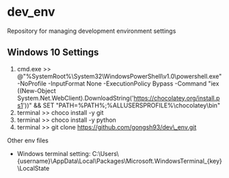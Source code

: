 # dev_env
Repository for managing development environment settings

## Windows 10 Settings
1. cmd.exe >> @"%SystemRoot%\System32\WindowsPowerShell\v1.0\powershell.exe" -NoProfile -InputFormat None -ExecutionPolicy Bypass -Command "iex ((New-Object System.Net.WebClient).DownloadString('https://chocolatey.org/install.ps1'))" && SET "PATH=%PATH%;%ALLUSERSPROFILE%\chocolatey\bin"
2. terminal >> choco install -y git
3. terminal >> choco install -y python
3. terminal >> git clone https://github.com/gongsh93/dev\_env.git

Other env files
* Windows terminal setting: C:\\Users\\{username}\\AppData\\Local\\Packages\\Microsoft.WindowsTerminal\_{key}\\LocalState
